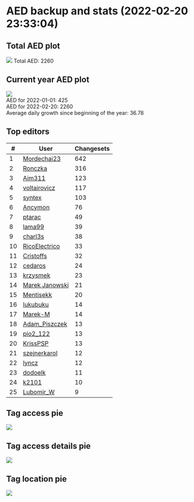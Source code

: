 # AED backup and stats (2022-02-20 23:33:04)


## Total AED plot
![](report_data/total_aed.png)
Total AED: 2260

## Current year AED plot
![](report_data/current_year_aed.png)\
AED for 2022-01-01: 425\
AED for 2022-02-20: 2260\
Average daily growth since beginning of the year: 36.78

## Top editors
| # | User | Changesets |
| ------------- | ------------- | ------------- |
| 1 | [Mordechai23](<https://www.openstreetmap.org/user/Mordechai23>) | 642 |
| 2 | [Ronczka](<https://www.openstreetmap.org/user/Ronczka>) | 316 |
| 3 | [Aim311](<https://www.openstreetmap.org/user/Aim311>) | 123 |
| 4 | [voltairovicz](<https://www.openstreetmap.org/user/voltairovicz>) | 117 |
| 5 | [syntex](<https://www.openstreetmap.org/user/syntex>) | 103 |
| 6 | [Ancymon](<https://www.openstreetmap.org/user/Ancymon>) | 76 |
| 7 | [ptarac](<https://www.openstreetmap.org/user/ptarac>) | 49 |
| 8 | [lama99](<https://www.openstreetmap.org/user/lama99>) | 39 |
| 9 | [charl3s](<https://www.openstreetmap.org/user/charl3s>) | 38 |
| 10 | [RicoElectrico](<https://www.openstreetmap.org/user/RicoElectrico>) | 33 |
| 11 | [Cristoffs](<https://www.openstreetmap.org/user/Cristoffs>) | 32 |
| 12 | [cedaros](<https://www.openstreetmap.org/user/cedaros>) | 24 |
| 13 | [krzysmek](<https://www.openstreetmap.org/user/krzysmek>) | 23 |
| 14 | [Marek Janowski](<https://www.openstreetmap.org/user/Marek Janowski>) | 21 |
| 15 | [Mentisekk](<https://www.openstreetmap.org/user/Mentisekk>) | 20 |
| 16 | [lukubuku](<https://www.openstreetmap.org/user/lukubuku>) | 14 |
| 17 | [Marek-M](<https://www.openstreetmap.org/user/Marek-M>) | 14 |
| 18 | [Adam_Piszczek](<https://www.openstreetmap.org/user/Adam_Piszczek>) | 13 |
| 19 | [pio2_122](<https://www.openstreetmap.org/user/pio2_122>) | 13 |
| 20 | [KrissPSP](<https://www.openstreetmap.org/user/KrissPSP>) | 13 |
| 21 | [szejnerkarol](<https://www.openstreetmap.org/user/szejnerkarol>) | 12 |
| 22 | [lyncz](<https://www.openstreetmap.org/user/lyncz>) | 12 |
| 23 | [dodoelk](<https://www.openstreetmap.org/user/dodoelk>) | 11 |
| 24 | [k2101](<https://www.openstreetmap.org/user/k2101>) | 10 |
| 25 | [Lubomir_W](<https://www.openstreetmap.org/user/Lubomir_W>) | 9 |

## Tag access pie
![](report_data/tag_access.png)

## Tag access details pie
![](report_data/tag_access_details.png)

## Tag location pie
![](report_data/tag_location.png)
